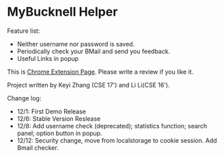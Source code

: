# MyBucknell Helper

Feature list:

 * Neither username nor password is saved.
 * Periodically check your BMail and send you feedback.
 * Useful Links in popup



This is [Chrome Extension Page](https://chrome.google.com/webstore/detail/mybucknell-helper/jjijmdjhdbdlaocdeiecipnejbgppikh). Please write a review if you like it.


Project written by Keyi Zhang (CSE 17') and Li Li(CSE 16').

Change log:

 * 12/1: First Demo Release
 * 12/6: Stable Version Reslease
 * 12/8: Add username check (deprecated); statistics function; search panel; option button in popup.
 * 12/12: Security change, move from localstorage to cookie session. Add Bmail checker.